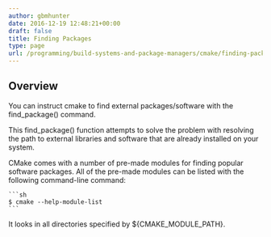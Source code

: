 ```yaml
---
author: gbmhunter
date: 2016-12-19 12:48:21+00:00
draft: false
title: Finding Packages
type: page
url: /programming/build-systems-and-package-managers/cmake/finding-packages
---
```


## Overview

You can instruct cmake to find external packages/software with the find_package() command.

This find_package() function attempts to solve the problem with resolving the path to external libraries and software that are already installed on your system.

CMake comes with a number of pre-made modules for finding popular software packages. All of the pre-made modules can be listed with the following command-line command:

    ```sh
    $ cmake --help-module-list
    ```

It looks in all directories specified by ${CMAKE_MODULE_PATH}.

